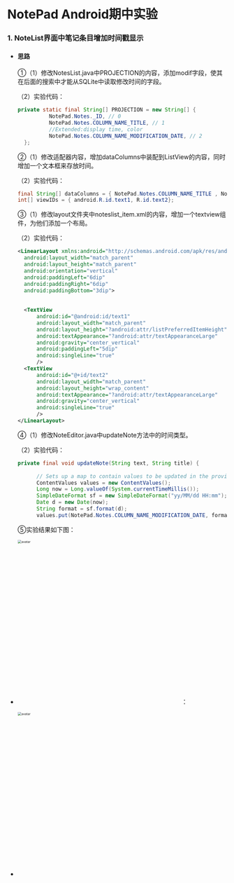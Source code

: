 # NotePad Android期中实验

### 1. NoteList界面中笔记条目增加时间戳显示

- #### 思路

  ①（1）修改NotesList.java中PROJECTION的内容，添加modif字段，使其在后面的搜索中才能从SQLite中读取修改时间的字段。

  （2）实验代码：

  ```java
  private static final String[] PROJECTION = new String[] {
            NotePad.Notes._ID, // 0
            NotePad.Notes.COLUMN_NAME_TITLE, // 1
            //Extended:display time, color
            NotePad.Notes.COLUMN_NAME_MODIFICATION_DATE, // 2
    };
  ```
  ②（1）修改适配器内容，增加dataColumns中装配到ListView的内容，同时增加一个文本框来存放时间。
  
  （2）实验代码：
  
  ```java
  final String[] dataColumns = { NotePad.Notes.COLUMN_NAME_TITLE , NotePad.Notes.COLUMN_NAME_MODIFICATION_DATE} ;
  int[] viewIDs = { android.R.id.text1, R.id.text2};
  ```
  ③（1）修改layout文件夹中noteslist_item.xml的内容，增加一个textview组件，为他们添加一个布局。
  
  （2）实验代码：

  ```xml
  <LinearLayout xmlns:android="http://schemas.android.com/apk/res/android"
    android:layout_width="match_parent"
    android:layout_height="match_parent"
    android:orientation="vertical"
    android:paddingLeft="6dip"
    android:paddingRight="6dip"
    android:paddingBottom="3dip">
 
 
    <TextView
        android:id="@android:id/text1"
        android:layout_width="match_parent"
        android:layout_height="?android:attr/listPreferredItemHeight"
        android:textAppearance="?android:attr/textAppearanceLarge"
        android:gravity="center_vertical"
        android:paddingLeft="5dip"
        android:singleLine="true"
        />
    <TextView
        android:id="@+id/text2"
        android:layout_width="match_parent"
        android:layout_height="wrap_content"
        android:textAppearance="?android:attr/textAppearanceLarge"
        android:gravity="center_vertical"
        android:singleLine="true"
        />
  </LinearLayout>


  ```
  ④（1）修改NoteEditor.java中updateNote方法中的时间类型。
  
  （2）实验代码：
  
  ```java
  private final void updateNote(String text, String title) {
 
        // Sets up a map to contain values to be updated in the provider.
        ContentValues values = new ContentValues();
        Long now = Long.valueOf(System.currentTimeMillis());
        SimpleDateFormat sf = new SimpleDateFormat("yy/MM/dd HH:mm");
        Date d = new Date(now);
        String format = sf.format(d);
        values.put(NotePad.Notes.COLUMN_NAME_MODIFICATION_DATE, format);


  ```
  ⑤实验结果如下图：
  

- <img src="https://i.ibb.co/FJJw8HK/2022-10-27-16-51-40.png" alt="avatar" style="zoom:50%; width:750px" />：
- <img src="https://i.ibb.co/FJJw8HK/2022-10-27-16-51-40.png" alt="avatar" style="zoom:50%; width:750px" />

